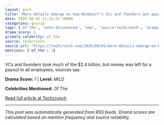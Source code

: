 ```yaml
---
layout: post
title: "More details emerge on how Windsurf’s VCs and founders got paid from the Google deal"
date: 2025-08-02 11:15:23 +0000
categories: gossip
tags: ['of-the', 'auto-discovered', 'new', 'source-techcrunch', 'drama-mild']
drama_score: 1
primary_celebrity: of_the
source: techcrunch
source_url: "https://techcrunch.com/2025/08/01/more-details-emerge-on-how-windsurfs-vcs-and-founders-got-paid-from-the-google-deal/"
mentions: {'of_the': 1}
---
```


VCs and founders took much of the $2.4 billion, but money was left for a payout to all employees, sources say.

**Drama Score:** 1 | **Level:** MILD

**Celebrities Mentioned:** Of The

[Read full article at Techcrunch](https://techcrunch.com/2025/08/01/more-details-emerge-on-how-windsurfs-vcs-and-founders-got-paid-from-the-google-deal/)

---
*This post was automatically generated from RSS feeds. Drama scores are calculated based on mention frequency and source reliability.*
